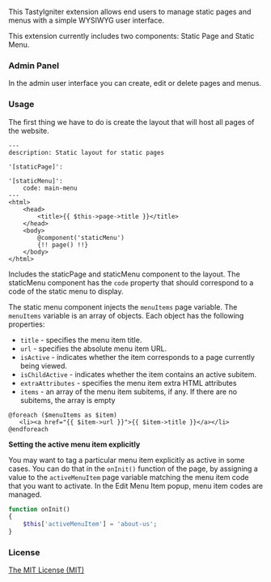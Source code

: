 This TastyIgniter extension allows end users to manage static pages and menus with a simple WYSIWYG user interface.

This extension currently includes two components: Static Page and Static Menu.

### Admin Panel

In the admin user interface you can create, edit or delete pages and menus. 

### Usage

The first thing we have to do is create the layout that will host all pages of the website. 

```php+HTML
---
description: Static layout for static pages

'[staticPage]':

'[staticMenu]':
    code: main-menu
---
<html>
    <head>
        <title>{{ $this->page->title }}</title>
    </head>
    <body>
        @component('staticMenu')
        {!! page() !!}
    </body>
</html>
```

Includes the staticPage and staticMenu component to the layout. The staticMenu component has the `code` property that should correspond to a code of the static menu to display. 

The static menu component injects the `menuItems` page variable. The `menuItems` variable is an array of objects. Each object has the following properties:

- `title` - specifies the menu item title.
- `url` - specifies the absolute menu item URL.
- `isActive` - indicates whether the item corresponds to a page currently being viewed.
- `isChildActive` - indicates whether the item contains an active subitem.
- `extraAttributes` - specifies the menu item extra HTML attributes
- `items` - an array of the menu item subitems, if any. If there are no subitems, the array is empty 

```php+HTML
@foreach ($menuItems as $item)
   <li><a href="{{ $item->url }}">{{ $item->title }}</a></li>
@endforeach
```



**Setting the active menu item explicitly**

You may want to tag a particular menu item explicitly as active in some cases. You can do that in the `onInit()` function of the page, by assigning a value to the `activeMenuItem` page variable matching the menu item code that you want to activate. In the Edit Menu Item popup, menu item codes are managed. 

```php
function onInit()
{
    $this['activeMenuItem'] = 'about-us';
}	
```



### License

[The MIT License (MIT)](https://tastyigniter.com/licence/)